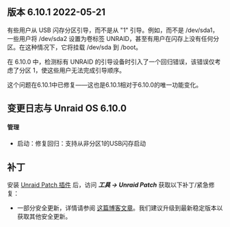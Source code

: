 ## 版本 6.10.1 2022-05-21

有些用户从 USB 闪存分区引导，而不是从 "1" 引导。例如，而不是 /dev/sda1，一些用户将 /dev/sda2 设置为卷标签 UNRAID，甚至有用户在闪存上没有任何分区。在这种情况下，它将挂载 /dev/sda 到 /boot。

在 6.10.0 中，检测标有 UNRAID 的引导设备时引入了一个回归错误，该错误仅考虑了分区 1，使这些用户无法完成引导顺序。

这个问题在6.10.1中已修复——这也是6.10.1相对于6.10.0的唯一功能变化。

## 变更日志与 Unraid OS 6.10.0

#### 管理

- 启动：修复回归：支持从非分区1的USB闪存启动

## 补丁

安装 [Unraid Patch 插件](https://forums.unraid.net/topic/185560-unraid-patch-plugin/) 后，访问 ***工具 → Unraid Patch*** 获取以下补丁/紧急修复：

- 一部分安全更新，详情请参阅 [这篇博客文章](https://unraid.net/blog/cvd)。我们建议升级到最新稳定版本以获取其他安全更新。
